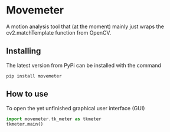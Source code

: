 <h1>Movemeter</h1>
A motion analysis tool that (at the moment) mainly just wraps the cv2.matchTemplate function from OpenCV.


<h2>Installing</h2>

The latest version from PyPi can be installed with the command

```
pip install movemeter
```


<h2>How to use</h2>

To open the yet unfinished graphical user interface (GUI)

```python
import movemeter.tk_meter as tkmeter
tkmeter.main()
```

